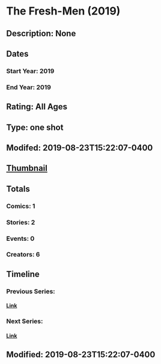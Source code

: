 # The Fresh-Men (2019)
## Description: None
## Dates
### Start Year: 2019
### End Year: 2019
## Rating: All Ages
## Type: one shot
## Modifed: 2019-08-23T15:22:07-0400
## [Thumbnail](http://i.annihil.us/u/prod/marvel/i/mg/b/40/image_not_available.jpg)
## Totals
### Comics: 1
### Stories: 2
### Events: 0
### Creators: 6
## Timeline
### Previous Series: 
#### [Link]()
### Next Series: 
#### [Link]()
## Modified: 2019-08-23T15:22:07-0400